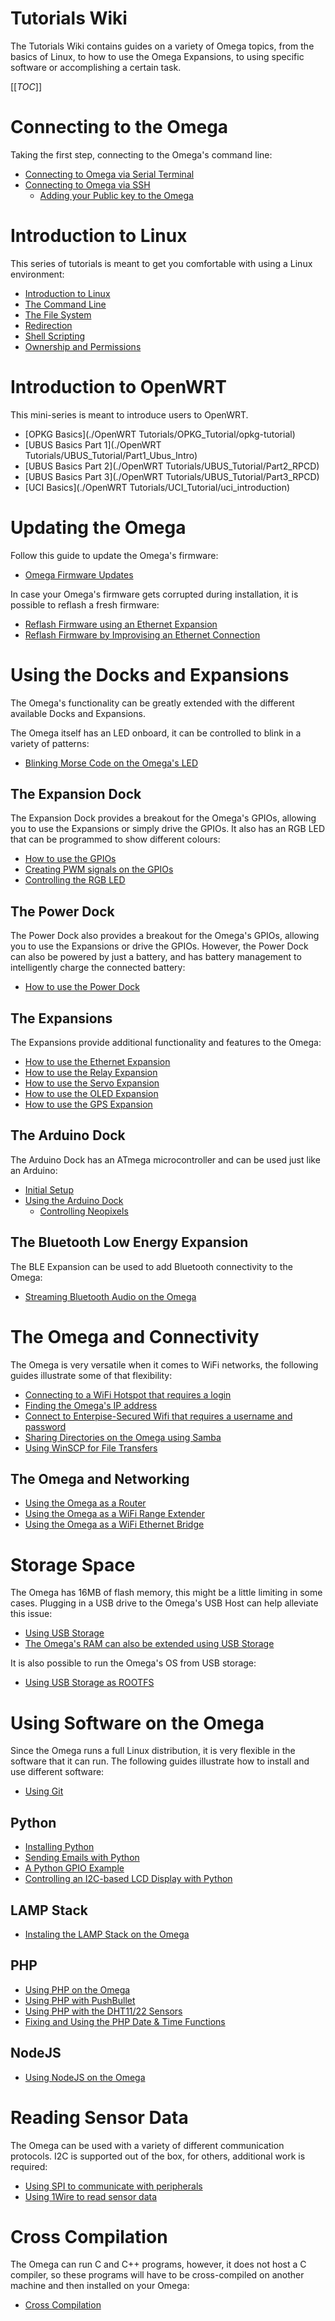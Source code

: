 # Tutorials Wiki

The Tutorials Wiki contains guides on a variety of Omega topics, from the basics of Linux, to how to use the Omega Expansions, to using specific software or accomplishing a certain task.

[[_TOC_]]



[//]: # (Connecting to the Omega)

# Connecting to the Omega

Taking the first step, connecting to the Omega's command line:
* [Connecting to Omega via Serial Terminal](./Connecting-to-Omega-via-Serial-Terminal)
* [Connecting to Omega via SSH](./Connecting-to-Omega-via-SSH)
  * [Adding your Public key to the Omega](./Adding-Public-Key-to-Omega)



[//]: # (Introduction to Linux)

# Introduction to Linux

This series of tutorials is meant to get you comfortable with using a Linux environment:

* [Introduction to Linux](./LinuxBasics/Linux_Intro_Part1)
* [The Command Line](./LinuxBasics/CLI_Part2)
* [The File System](./LinuxBasics/FileSystem_Part3)
* [Redirection](./LinuxBasics/Redirection_Part4)
* [Shell Scripting](./LinuxBasics/ShellScript_Part5)
* [Ownership and Permissions](./LinuxBasics/Permissions_Part6)

[//]: # (Introduction to OpenWRT)

# Introduction to OpenWRT

This mini-series is meant to introduce users to OpenWRT. 

* [OPKG Basics](./OpenWRT Tutorials/OPKG_Tutorial/opkg-tutorial)
* [UBUS Basics Part 1](./OpenWRT Tutorials/UBUS_Tutorial/Part1_Ubus_Intro)
* [UBUS Basics Part 2](./OpenWRT Tutorials/UBUS_Tutorial/Part2_RPCD)
* [UBUS Basics Part 3](./OpenWRT Tutorials/UBUS_Tutorial/Part3_RPCD)
* [UCI Basics](./OpenWRT Tutorials/UCI_Tutorial/uci_introduction)

[//]: # (Updating the Omega)

# Updating the Omega

Follow this guide to update the Omega's firmware:
* [Omega Firmware Updates](./Updating-the-Omega)

In case your Omega's firmware gets corrupted during installation, it is possible to reflash a fresh firmware:
* [Reflash Firmware using an Ethernet Expansion](./Reflash-The-Firmware-With-Ethernet-Expansion)
* [Reflash Firmware by Improvising an Ethernet Connection](./Reflash-the-Firmware-with-Improvised-Ethernet)




[//]: # (Using the Expansions and Docks)

# Using the Docks and Expansions

The Omega's functionality can be greatly extended with the different available Docks and Expansions.

The Omega itself has an LED onboard, it can be controlled to blink in a variety of patterns:
* [Blinking Morse Code on the Omega's LED](./Blinking-Morse-Code-on-LED)

## The Expansion Dock

The Expansion Dock provides a breakout for the Omega's GPIOs, allowing you to use the Expansions or simply drive the GPIOs. It also has an RGB LED that can be programmed to show different colours:

* [How to use the GPIOs](./Using-the-GPIOs)
* [Creating PWM signals on the GPIOs](./Using-PWM-on-Exp-Dock)
* [Controlling the RGB LED](./Controlling-RGB-LED)


## The Power Dock

The Power Dock also provides a breakout for the Omega's GPIOs, allowing you to use the Expansions or drive the GPIOs. However, the Power Dock can also be powered by just a battery, and has battery management to intelligently charge the connected battery:
* [How to use the Power Dock](./Expansions/Using-the-Power-Dock)


## The Expansions

The Expansions provide additional functionality and features to the Omega:

* [How to use the Ethernet Expansion](./Expansions/Using-the-Ethernet-Expansion)
* [How to use the Relay Expansion](./Expansions/Using-the-Relay-Expansion)
* [How to use the Servo Expansion](./Expansions/Using-the-Servo-Expansion)
* [How to use the OLED Expansion](./Expansions/Using-the-OLED-Expansion)
* [How to use the GPS Expansion](./Expansions/Using-the-GPS-Expansion)



## The Arduino Dock

The Arduino Dock has an ATmega microcontroller and can be used just like an Arduino:

* [Initial Setup](./Arduino-Dock/Initial-Setup)
* [Using the Arduino Dock](./Arduino-Dock/Using-the-Arduino-Dock)
  * [Controlling Neopixels](./Arduino-Dock/Controlling-Neopixels)


## The Bluetooth Low Energy Expansion

The BLE Expansion can be used to add Bluetooth connectivity to the Omega:

* [Streaming Bluetooth Audio on the Omega](./Bluetooth-Streaming-Audio)




[//]: # (The Omega and Connectivity)

# The Omega and Connectivity

The Omega is very versatile when it comes to WiFi networks, the following guides illustrate some of that flexibility:

* [Connecting to a WiFi Hotspot that requires a login](./Connecting-Omega-to-Wifi-Hotspot-that-Requres-Login)
* [Finding the Omega's IP address](./Find-the-Omegas-IP-address)
* [Connect to Enterpise-Secured Wifi that requires a username and password](./Connecting-to-Enterprise-Secured-Wifi)
* [Sharing Directories on the Omega using Samba](./Sharing-with-Samba)
* [Using WinSCP for File Transfers](./WinSCP-For-File-Transfers)


## The Omega and Networking

* [Using the Omega as a Router](./Using-Omega-As-A-Router)
* [Using the Omega as a WiFi Range Extender](./Using-Omega-As-Wifi-Range-Extender)
* [Using the Omega as a WiFi Ethernet Bridge](./Using-Omega-As-Wifi-Ethernet-Bridge)


[//]: # (Storage Space)

# Storage Space

The Omega has 16MB of flash memory, this might be a little limiting in some cases. Plugging in a USB drive to the Omega's USB Host can help alleviate this issue:
* [Using USB Storage](./Using-USB-Storage)
* [The Omega's RAM can also be extended using USB Storage](./Extending-RAM-with-a-swap-file)


It is also possible to run the Omega's OS from USB storage:
* [Using USB Storage as ROOTFS](./Using-USB-Storage-as-Rootfs)





[//]: # (Using Software)

# Using Software on the Omega

Since the Omega runs a full Linux distribution, it is very flexible in the software that it can run. The following guides illustrate how to install and use different software:

* [Using Git](./Using-Git)

## Python
* [Installing Python](./Installing-Python)
* [Sending Emails with Python](./Sending-Emails-With-Python)
* [A Python GPIO Example](./Python-GPIO-LED-Example)
* [Controlling an I2C-based LCD Display with Python](./Python-I2C-LCD-Display)

## LAMP Stack
* [Instaling the LAMP Stack on the Omega](./How-To-Install-LAMP-Stack-on-the-Omega)

## PHP
* [Using PHP on the Omega](./PHP-GPIO-Example)
* [Using PHP with PushBullet](./PHP-PushBullet-Example)
* [Using PHP with the DHT11/22 Sensors](./PHP-DHT11-DHT22-Sensor-Examples)
* [Fixing and Using the PHP Date & Time Functions](./PHP-Date-Time-Functions)

## NodeJS
* [Using NodeJS on the Omega](./Installing-NodeJS)



[//]: # (Reading Sensor Data)

# Reading Sensor Data

The Omega can be used with a variety of different communication protocols. I2C is supported out of the box, for others, additional work is required:

* [Using SPI to communicate with peripherals](./Using-SPI)
* [Using 1Wire to read sensor data](./Reading-1Wire-Sensor-Data)



[//]: # (Cross Compilation)

# Cross Compilation

The Omega can run C and C++ programs, however, it does not host a C compiler, so these programs will have to be cross-compiled on another machine and then installed on your Omega:
* [Cross Compilation](./Cross-Compile)













